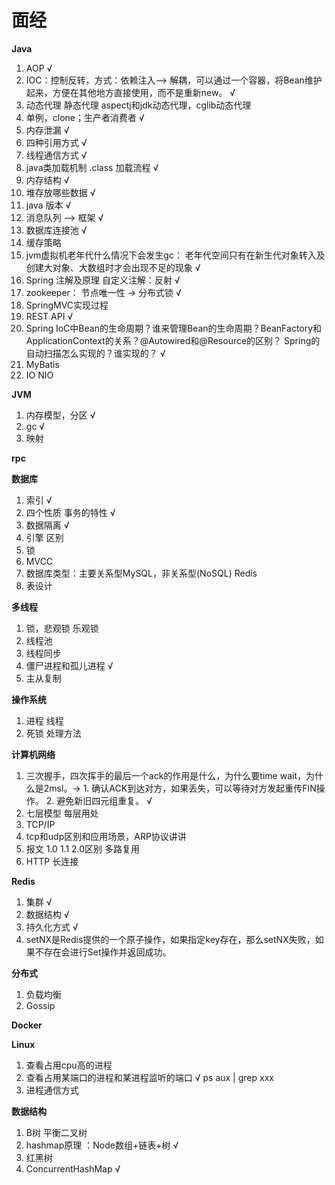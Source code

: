 # 面经
**Java**
1. AOP  √
2. IOC：控制反转，方式：依赖注入--> 解耦，可以通过一个容器，将Bean维护起来，方便在其他地方直接使用，而不是重新new。  √
3. 动态代理 静态代理 aspectj和jdk动态代理，cglib动态代理
4. 单例，clone；生产者消费者  √
5. 内存泄漏  √
6. 四种引用方式 √
7. 线程通信方式 √
8. java类加载机制 .class 加载流程 √
9. 内存结构 √
10. 堆存放哪些数据   √
11. java 版本 √
12. 消息队列 --> 框架 √
13. 数据库连接池 √
14. 缓存策略
15. jvm虚拟机老年代什么情况下会发生gc： 老年代空间只有在新生代对象转入及创建大对象、大数组时才会出现不足的现象 √
16. Spring 注解及原理 自定义注解：反射 √
17. zookeeper： 节点唯一性  -> 分布式锁 √
18. SpringMVC实现过程
19. REST API  √
20. Spring IoC中Bean的生命周期？谁来管理Bean的生命周期？BeanFactory和ApplicationContext的关系？@Autowired和@Resource的区别？ Spring的自动扫描怎么实现的？谁实现的？ √
21. MyBatis
22. IO NIO

**JVM**

1. 内存模型，分区 √
2. gc √
3. 映射

**rpc** 

**数据库** 

1. 索引  √
2. 四个性质 事务的特性  √
3. 数据隔离 √
4. 引擎 区别
5. 锁 
6. MVCC
7. 数据库类型：主要关系型MySQL，非关系型(NoSQL) Redis
8. 表设计

**多线程** 
1. 锁，悲观锁 乐观锁
2. 线程池
3. 线程同步
4. 僵尸进程和孤儿进程 √
5. 主从复制

**操作系统**
1. 进程 线程 
2. 死锁 处理方法

**计算机网络**
1. 三次握手，四次挥手的最后一个ack的作用是什么，为什么要time wait，为什么是2msl。-> 1. 确认ACK到达对方，如果丢失，可以等待对方发起重传FIN操作。 2. 避免新旧四元组重复。 √
2. 七层模型 每层用处
3. TCP/IP
4. tcp和udp区别和应用场景，ARP协议讲讲
5. 报文 1.0 1.1 2.0区别 多路复用
6. HTTP 长连接

**Redis**
1. 集群 √
2. 数据结构 √
3. 持久化方式 √
4. setNX是Redis提供的一个原子操作，如果指定key存在，那么setNX失败，如果不存在会进行Set操作并返回成功。

**分布式**
1. 负载均衡
2. Gossip

**Docker**

**Linux**
1. 查看占用cpu高的进程
2. 查看占用某端口的进程和某进程监听的端口  √ ps aux | grep xxx
3. 进程通信方式

**数据结构**
1. B树 平衡二叉树
2. hashmap原理 ：Node数组+链表+树 √
3. 红黑树
4. ConcurrentHashMap √








